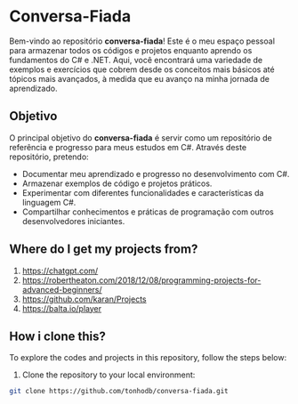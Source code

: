 # Conversa-Fiada

Bem-vindo ao repositório **conversa-fiada**! Este é o meu espaço pessoal para armazenar todos os códigos e projetos enquanto aprendo os fundamentos do C# e .NET. Aqui, você encontrará uma variedade de exemplos e exercícios que cobrem desde os conceitos mais básicos até tópicos mais avançados, à medida que eu avanço na minha jornada de aprendizado.

## Objetivo

O principal objetivo do **conversa-fiada** é servir como um repositório de referência e progresso para meus estudos em C#. Através deste repositório, pretendo:

- Documentar meu aprendizado e progresso no desenvolvimento com C#.
- Armazenar exemplos de código e projetos práticos.
- Experimentar com diferentes funcionalidades e características da linguagem C#.
- Compartilhar conhecimentos e práticas de programação com outros desenvolvedores iniciantes.


## Where do I get my projects from?

1. https://chatgpt.com/
2. https://robertheaton.com/2018/12/08/programming-projects-for-advanced-beginners/
3. https://github.com/karan/Projects
4. https://balta.io/player
## How i clone this?

To explore the codes and projects in this repository, follow the steps below:

1. Clone the repository to your local environment:
 ```bash
 git clone https://github.com/tonhodb/conversa-fiada.git

